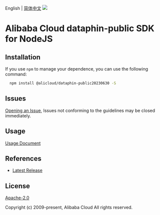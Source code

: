 English | [简体中文](README-CN.md)
![](https://aliyunsdk-pages.alicdn.com/icons/AlibabaCloud.svg)

# Alibaba Cloud dataphin-public SDK for NodeJS

## Installation
If you use `npm` to manage your dependence, you can use the following command:

```sh
  npm install @alicloud/dataphin-public20230630 -S
```

## Issues
[Opening an Issue](https://github.com/aliyun/alibabacloud-typescript-sdk/issues/new), Issues not conforming to the guidelines may be closed immediately.

## Usage
[Usage Document](https://github.com/aliyun/alibabacloud-typescript-sdk/blob/master/docs/Usage-EN.md#quick-examples)

## References
* [Latest Release](https://github.com/aliyun/alibabacloud-typescript-sdk/)

## License
[Apache-2.0](http://www.apache.org/licenses/LICENSE-2.0)

Copyright (c) 2009-present, Alibaba Cloud All rights reserved.
